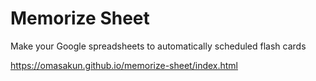 # Memorize Sheet
Make your Google spreadsheets to automatically scheduled flash cards

https://omasakun.github.io/memorize-sheet/index.html